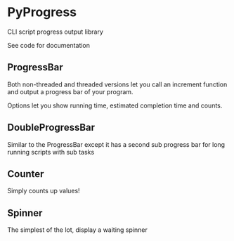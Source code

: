 PyProgress
==========
CLI script progress output library

See code for documentation

ProgressBar
----------

Both non-threaded and threaded versions let you call an increment function and output a progress bar of your program.

Options let you show running time, estimated completion time and counts.

DoubleProgressBar
-----------------

Similar to the ProgressBar except it has a second sub progress bar for long running scripts with sub tasks

Counter
-------

Simply counts up values!

Spinner
-------

The simplest of the lot, display a waiting spinner
